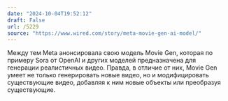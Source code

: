 ```yaml
---
date: "2024-10-04T19:52:12"
draft: False
url: /5229
source: "https://www.wired.com/story/meta-movie-gen-ai-model/"
---
```


Между тем Meta анонсировала свою модель Movie Gen, которая по примеру Sora от OpenAI и других моделей предназначена для генерации реалистичных видео. Правда, в отличие от них, Movie Gen умеет не только генерировать новые видео, но и модифицировать существующие видео, добавляя к ним новые объекты или преобразуя существующие.
